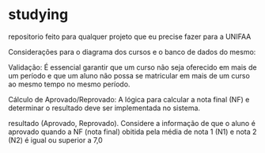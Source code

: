 # studying
repositorio feito para qualquer projeto que eu precise fazer para a UNIFAA 




Considerações para o diagrama dos cursos e o banco de dados  do mesmo:


Validação: É essencial garantir que um curso não seja oferecido em mais de um período e que um aluno não possa se matricular em mais de um curso ao mesmo tempo no mesmo período.

Cálculo de Aprovado/Reprovado: A lógica para calcular a nota final (NF) e determinar o resultado deve ser implementada no sistema.

resultado (Aprovado, Reprovado). Considere a informação de que o aluno é aprovado quando a NF (nota final) obitida pela média de nota 1 (N1) e nota 2 (N2) é igual ou superior a 7,0

